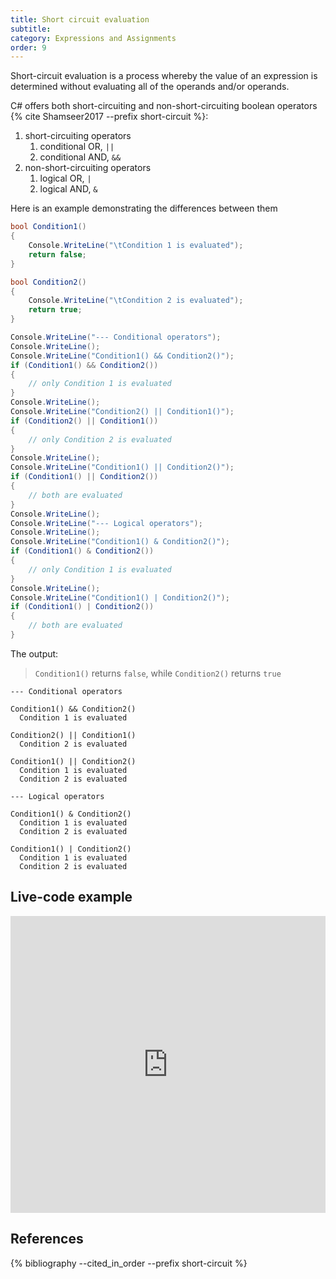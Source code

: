 ```yaml
---
title: Short circuit evaluation
subtitle:
category: Expressions and Assignments
order: 9
---
```


Short-circuit evaluation is a process whereby the value of an expression is determined without evaluating all of the operands and/or operands.

C# offers both short-circuiting and non-short-circuiting boolean operators {% cite Shamseer2017 --prefix short-circuit %}:

1. short-circuiting operators
    1. conditional OR, `||`
    1. conditional AND, `&&`
1. non-short-circuiting operators
    1. logical OR, `|`
    1. logical AND, `&`

Here is an example demonstrating the differences between them

```cs
bool Condition1()
{
    Console.WriteLine("\tCondition 1 is evaluated");
    return false;
}

bool Condition2()
{
    Console.WriteLine("\tCondition 2 is evaluated");
    return true;
}

Console.WriteLine("--- Conditional operators");
Console.WriteLine();
Console.WriteLine("Condition1() && Condition2()");
if (Condition1() && Condition2())
{
    // only Condition 1 is evaluated
}
Console.WriteLine();
Console.WriteLine("Condition2() || Condition1()");
if (Condition2() || Condition1())
{
    // only Condition 2 is evaluated
}
Console.WriteLine();
Console.WriteLine("Condition1() || Condition2()");
if (Condition1() || Condition2())
{
    // both are evaluated
}
Console.WriteLine();
Console.WriteLine("--- Logical operators");
Console.WriteLine();
Console.WriteLine("Condition1() & Condition2()");
if (Condition1() & Condition2())
{
    // only Condition 1 is evaluated
}
Console.WriteLine();
Console.WriteLine("Condition1() | Condition2()");
if (Condition1() | Condition2())
{
    // both are evaluated
}
```

The output:

> `Condition1()` returns `false`, while `Condition2()` returns `true`

```
--- Conditional operators

Condition1() && Condition2()
  Condition 1 is evaluated

Condition2() || Condition1()
  Condition 2 is evaluated

Condition1() || Condition2()
  Condition 1 is evaluated
  Condition 2 is evaluated

--- Logical operators

Condition1() & Condition2()
  Condition 1 is evaluated
  Condition 2 is evaluated

Condition1() | Condition2()
  Condition 1 is evaluated
  Condition 2 is evaluated
```

## Live-code example

<iframe width="100%" height="475" src="https://dotnetfiddle.net/Widget/Z8nuzH" frameborder="0"></iframe>

## References

{% bibliography --cited_in_order --prefix short-circuit %}